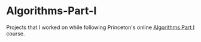# Algorithms-Part-I
Projects that I worked on while following Princeton's online [Algorithms Part I](https://www.coursera.org/learn/algorithms-part1/) course.
